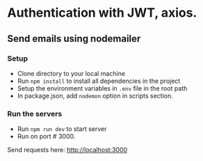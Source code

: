 # Authentication with JWT, axios.
## Send emails using nodemailer

### Setup
* Clone directory to your local machine
* Run <code>npm install</code> to install all dependencies in the project
* Setup the environment variables in <code>.env</code> file in the root path
* In package.json, add <code>nodemon</code> option in scripts section.

### Run the servers
* Run <code>npm run dev</code> to start server
* Run on port # 3000.

Send requests here: [http://localhost:3000](http://localhost:3000)
